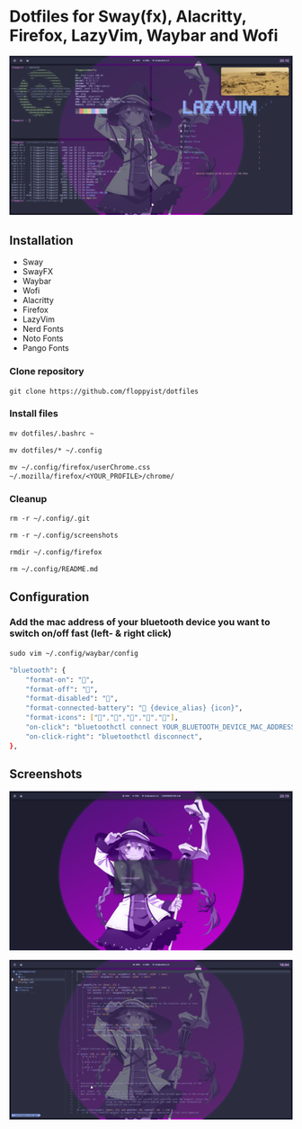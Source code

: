 # Dotfiles for Sway(fx), Alacritty, Firefox, LazyVim, Waybar and Wofi

<p align="center">
    <img src="screenshots/screenshot-1.png" />
</p>

## Installation

* Sway
* SwayFX 
* Waybar
* Wofi
* Alacritty
* Firefox
* LazyVim
* Nerd Fonts
* Noto Fonts
* Pango Fonts

### Clone repository

```console
git clone https://github.com/floppyist/dotfiles
```

### Install files

```console
mv dotfiles/.bashrc ~
```

```console
mv dotfiles/* ~/.config
```

```console
mv ~/.config/firefox/userChrome.css ~/.mozilla/firefox/<YOUR_PROFILE>/chrome/
```

### Cleanup

```console
rm -r ~/.config/.git
```

```console
rm -r ~/.config/screenshots
```

```console
rmdir ~/.config/firefox
```

```console
rm ~/.config/README.md
```

## Configuration

### Add the mac address of your bluetooth device you want to switch on/off fast (left- & right click)
```console
sudo vim ~/.config/waybar/config
```

```bash
"bluetooth": {
    "format-on": "󰂯",
    "format-off": "󰂲",
    "format-disabled": "󰂲",
    "format-connected-battery": "󰂯 {device_alias} {icon}",
    "format-icons": ["","","","",""],
    "on-click": "bluetoothctl connect YOUR_BLUETOOTH_DEVICE_MAC_ADDRESS",
    "on-click-right": "bluetoothctl disconnect",
},
```
## Screenshots

<p align="center">
    <img src="screenshots/screenshot-2.png" />
</p>

<p align="center">
    <img src="screenshots/screenshot-3.png" />
</p>
